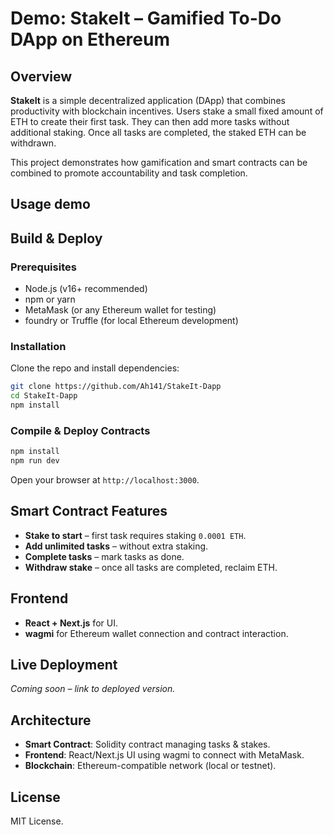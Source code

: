# Demo: StakeIt – Gamified To-Do DApp on Ethereum

## Overview

**StakeIt** is a simple decentralized application (DApp) that combines productivity with blockchain incentives.
Users stake a small fixed amount of ETH to create their first task. They can then add more tasks without additional staking. Once all tasks are completed, the staked ETH can be withdrawn.

This project demonstrates how gamification and smart contracts can be combined to promote accountability and task completion.



## Usage demo




## Build & Deploy

### Prerequisites

* Node.js (v16+ recommended)
* npm or yarn
* MetaMask (or any Ethereum wallet for testing)
* foundry or Truffle (for local Ethereum development)

### Installation

Clone the repo and install dependencies:

```bash
git clone https://github.com/Ah141/StakeIt-Dapp
cd StakeIt-Dapp
npm install
```

### Compile & Deploy Contracts


```bash
npm install
npm run dev
```

Open your browser at `http://localhost:3000`.

## Smart Contract Features

* **Stake to start** – first task requires staking `0.0001 ETH`.
* **Add unlimited tasks** – without extra staking.
* **Complete tasks** – mark tasks as done.
* **Withdraw stake** – once all tasks are completed, reclaim ETH.

## Frontend

* **React + Next.js** for UI.
* **wagmi** for Ethereum wallet connection and contract interaction.

## Live Deployment

*Coming soon – link to deployed version.*

## Architecture

* **Smart Contract**: Solidity contract managing tasks & stakes.
* **Frontend**: React/Next.js UI using wagmi to connect with MetaMask.
* **Blockchain**: Ethereum-compatible network (local or testnet).

## License

MIT License.
